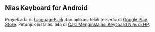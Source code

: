 ## Nias Keyboard for Android

Proyek ada di [LanguagePack](https://github.com/sslaia/LanguagePack) dan aplikasi telah tersedia di [Google Play Store](https://play.google.com/store/apps/details?id=com.anysoftkeyboard.languagepack.nias). Petunjuk instalasi ada di [Cara Menginstalasi Keyboard Nias di HP](https://niaskeyboard.blogspot.com/2019/01/cara-menginstalasi-keyboard-nias-di-hp.html). 
